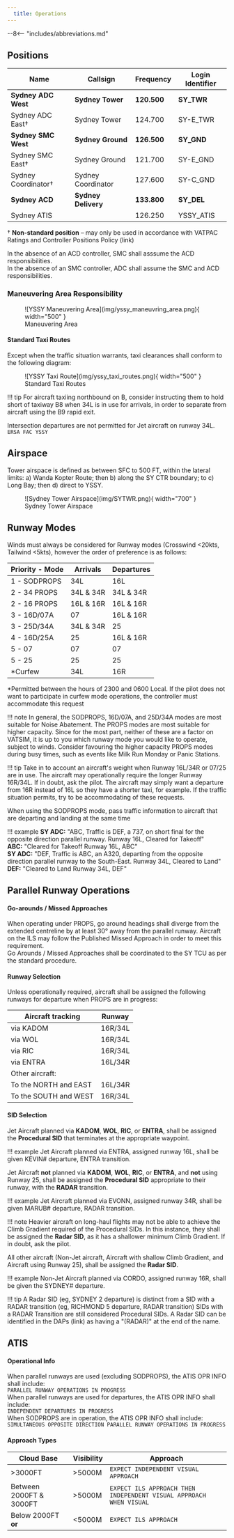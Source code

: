 ```yaml
---
  title: Operations
---
```


--8<-- "includes/abbreviations.md"

## Positions

| Name               | Callsign       | Frequency        | Login Identifier                         |
| ------------------ | -------------- | ---------------- | ---------------------------------------- |
| **Sydney ADC West**    | **Sydney Tower**   | **120.500**          | **SY_TWR**                                   |
| Sydney ADC East†   | Sydney Tower   | 124.700          | SY-E_TWR                                 |
| **Sydney SMC West**    | **Sydney Ground**  | **126.500**          | **SY_GND**                                   |
| Sydney SMC East†   | Sydney Ground  | 121.700          | SY-E_GND                                 |
| Sydney Coordinator† | Sydney Coordinator   | 127.600          | SY-C_GND                                |
| **Sydney ACD**         | **Sydney Delivery**| **133.800**          | **SY_DEL**                                   |
| Sydney ATIS        |                | 126.250          | YSSY_ATIS                                |

† **Non-standard position** – may only be used in accordance with VATPAC Ratings and Controller Positions Policy (link)

In the absence of an ACD controller, SMC shall asssume the ACD responsibilities.  
In the absence of an SMC controller, ADC shall assume the SMC and ACD responsibilities.
### Maneuvering Area Responsibility
<figure markdown>
![YSSY Maneuvering Area](img/yssy_maneuvring_area.png){ width="500" }
  <figcaption>Maneuvering Area</figcaption>
</figure>

#### Standard Taxi Routes

Except when the traffic situation warrants, taxi clearances shall conform to the following diagram:
<figure markdown>
![YSSY Taxi Route](img/yssy_taxi_routes.png){ width="500" }
  <figcaption>Standard Taxi Routes</figcaption>
</figure>

!!! tip
    For aircraft taxiing northbound on B, consider instructing them to hold short of taxiway B8 when 34L is in use for arrivals, in order to separate from aircraft using the B9 rapid exit.

Intersection departures are not permitted for Jet aircraft on runway 34L. `ERSA FAC YSSY`
## Airspace
Tower airspace is defined as between SFC to 500 FT, within the lateral limits:
a) Wanda Kopter Route; then
b) along the SY CTR boundary; to
c) Long Bay; then
d) direct to YSSY.

<figure markdown>
![Sydney Tower Airspace](img/SYTWR.png){ width="700" }
  <figcaption>Sydney Tower Airspace</figcaption>
</figure>

## Runway Modes
Winds must always be considered for Runway modes (Crosswind <20kts, Tailwind <5kts), however the order of preference is as follows:

| Priority - Mode | Arrivals  | Departures |
| ----------------| --------- | ---------- |
| 1 - SODPROPS    | 34L       | 16L        |
| 2 - 34 PROPS    | 34L & 34R | 34L & 34R  |
| 2 - 16 PROPS    | 16L & 16R | 16L & 16R  |
| 3 - 16D/07A     | 07        | 16L & 16R  |
| 3 - 25D/34A     | 34L & 34R | 25         |
| 4 - 16D/25A     | 25        | 16L & 16R  |
| 5 - 07          | 07        | 07         |
| 5 - 25          | 25        | 25         |
| *Curfew         | 34L       | 16R        |

*Permitted between the hours of 2300 and 0600 Local. If the pilot does not want to participate in curfew mode operations, the controller must accommodate this request

!!! note
    In general, the SODPROPS, 16D/07A, and 25D/34A modes are most suitable for Noise Abatement. The PROPS modes are most suitable for higher capacity. Since for the most part, neither of these are a factor on VATSIM, it is up to you which runway mode you would like to operate, subject to winds. Consider favouring the higher capacity PROPS modes during busy times, such as events like Milk Run Monday or Panic Stations.

!!! tip
    Take in to account an aircraft's weight when Runway 16L/34R or 07/25 are in use. The aircraft may operationally require the longer Runway 16R/34L. If in doubt, ask the pilot. The aircraft may simply want a departure from 16R instead of 16L so they have a shorter taxi, for example. If the traffic situation permits, try to be accommodating of these requests.

When using the SODPROPS mode, pass traffic information to aircraft that are departing and landing at the same time

!!! example
    **SY ADC:** "ABC, Traffic is DEF, a 737, on short final for the opposite direction parallel runway. Runway 16L, Cleared for Takeoff"  
    **ABC:** "Cleared for Takeoff Runway 16L, ABC"  
    **SY ADC:** "DEF, Traffic is ABC, an A320, departing from the opposite direction parallel runway to the South-East. Runway 34L, Cleared to Land"  
    **DEF:** "Cleared to Land Runway 34L, DEF"  
## Parallel Runway Operations

#### Go-arounds / Missed Approaches
When operating under PROPS, go around headings shall diverge from the extended centreline by at least 30° away from the parallel runway. Aircraft on the ILS may follow the Published Missed Approach in order to meet this requirement.  
Go Arounds / Missed Approaches shall be coordinated to the SY TCU as per the standard procedure.

#### Runway Selection
Unless operationally required, aircraft shall be assigned the following runways for departure when PROPS are in progress:

| Aircraft tracking | Runway  |
| ----------------| --------- |
| via KADOM   | 16R/34L      |
| via WOL | 16R/34L |
| via RIC| 16R/34L |
| via ENTRA | 16L/34R |
| Other aircraft: |
| To the NORTH and EAST | 16L/34R |
| To the SOUTH and WEST | 16R/34L |

#### SID Selection

Jet Aircraft planned via **KADOM**, **WOL**, **RIC**, or **ENTRA**, shall be assigned the **Procedural SID** that terminates at the appropriate waypoint.

!!! example
    Jet Aircraft planned via ENTRA, assigned runway 16L, shall be given KEVIN# departure, ENTRA transition.

Jet Aircraft **not** planned via **KADOM**, **WOL**, **RIC**, or **ENTRA**, and **not** using Runway 25, shall be assigned the **Procedural SID** appropriate to their runway, with the **RADAR** transition.

!!! example
    Jet Aircraft planned via EVONN, assigned runway 34R, shall be given MARUB# departure, RADAR transition.

!!! note
    Heavier aircraft on long-haul flights may not be able to achieve the Climb Gradient required of the Procedural SIDs. In this instance, they shall be assigned the **Radar SID**, as it has a shallower minimum Climb Gradient. If in doubt, ask the pilot.

All other aircraft (Non-Jet aircraft, Aircraft with shallow Climb Gradient, and Aircraft using Runway 25), shall be assigned the **Radar SID**.

!!! example
    Non-Jet Aircraft planned via CORDO, assigned runway 16R, shall be given the SYDNEY# departure.

!!! tip
    A Radar SID (eg, SYDNEY 2 departure) is distinct from a SID with a RADAR transition (eg, RICHMOND 5 departure, RADAR transition) SIDs with a RADAR Transition are still considered Procedural SIDs. A Radar SID can be identified in the DAPs (link) as having a "(RADAR)" at the end of the name.
## ATIS
#### Operational Info

When parallel runways are used (excluding SODPROPS), the ATIS OPR INFO shall include:  
`PARALLEL RUNWAY OPERATIONS IN PROGRESS`  
When parallel runways are used for departures, the ATIS OPR INFO shall include:  
`INDEPENDENT DEPARTURES IN PROGRESS`  
When SODPROPS are in operation, the ATIS OPR INFO shall include:  
`SIMULTANEOUS OPPOSITE DIRECTION PARALLEL RUNWAY OPERATIONS IN PROGRESS`
#### Approach Types

| Cloud Base             | Visibility     | Approach                             |
| -----------------------| -------------- | -------------------------------------|
| >3000FT                | >5000M         | `EXPECT INDEPENDENT VISUAL APPROACH` |
| Between 2000FT & 3000FT| >5000M         | `EXPECT ILS APPROACH THEN INDEPENDENT VISUAL APPROACH WHEN VISUAL`|
| Below 2000FT **or**    | <5000M         | `EXPECT ILS APPROACH`                |